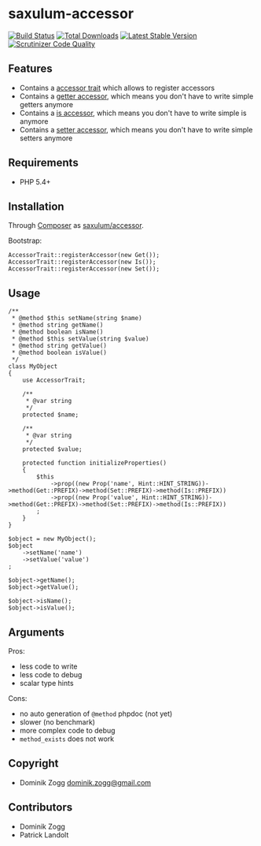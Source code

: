saxulum-accessor
================

[![Build Status](https://api.travis-ci.org/saxulum/saxulum-accessor.png?branch=master)](https://travis-ci.org/saxulum/saxulum-accessor)
[![Total Downloads](https://poser.pugx.org/saxulum/saxulum-accessor/downloads.png)](https://packagist.org/packages/saxulum/saxulum-accessor)
[![Latest Stable Version](https://poser.pugx.org/saxulum/saxulum-accessor/v/stable.png)](https://packagist.org/packages/saxulum/saxulum-accessor)
[![Scrutinizer Code Quality](https://scrutinizer-ci.com/g/saxulum/saxulum-accessor/badges/quality-score.png?b=master)](https://scrutinizer-ci.com/g/saxulum/saxulum-accessor/?branch=master)

Features
--------

 * Contains a [accessor trait][1] which allows to register accessors
 * Contains a [getter accessor][2], which means you don't have to write simple getters anymore
 * Contains a [is accessor][3], which means you don't have to write simple is anymore
 * Contains a [setter accessor][4], which means you don't have to write simple setters anymore


Requirements
------------

 * PHP 5.4+


Installation
------------

Through [Composer](http://getcomposer.org) as [saxulum/accessor][5].

Bootstrap:

``` {.php}
AccessorTrait::registerAccessor(new Get());
AccessorTrait::registerAccessor(new Is());
AccessorTrait::registerAccessor(new Set());
```

Usage
-----

``` {.php}
/**
 * @method $this setName(string $name)
 * @method string getName()
 * @method boolean isName()
 * @method $this setValue(string $value)
 * @method string getValue()
 * @method boolean isValue()
 */
class MyObject
{
    use AccessorTrait;

    /**
     * @var string
     */
    protected $name;

    /**
     * @var string
     */
    protected $value;

    protected function initializeProperties()
    {
        $this
            ->prop((new Prop('name', Hint::HINT_STRING))->method(Get::PREFIX)->method(Set::PREFIX)->method(Is::PREFIX))
            ->prop((new Prop('value', Hint::HINT_STRING))->method(Get::PREFIX)->method(Set::PREFIX)->method(Is::PREFIX))
        ;
    }
}

$object = new MyObject();
$object
    ->setName('name')
    ->setValue('value')
;

$object->getName();
$object->getValue();

$object->isName();
$object->isValue();
```


Arguments
---------

Pros:

- less code to write
- less code to debug
- scalar type hints

Cons:

- no auto generation of `@method` phpdoc (not yet)
- slower (no benchmark)
- more complex code to debug
- `method_exists` does not work


Copyright
---------
* Dominik Zogg <dominik.zogg@gmail.com>


Contributors
------------
* Dominik Zogg
* Patrick Landolt


[1]: https://github.com/saxulum/saxulum-accessor/blob/master/src/Saxulum/Accessor/AccessorTrait.php
[2]: https://github.com/saxulum/saxulum-accessor/blob/master/src/Saxulum/Accessor/Accessors/Get.php
[3]: https://github.com/saxulum/saxulum-accessor/blob/master/src/Saxulum/Accessor/Accessors/Is.php
[4]: https://github.com/saxulum/saxulum-accessor/blob/master/src/Saxulum/Accessor/Accessors/Set.php
[5]: https://github.com/saxulum/saxulum-accessor
